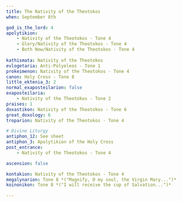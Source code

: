 ```yaml
---
title: The Nativity of the Theotokos
when: September 8th

god_is_the_lord: 4
apolytikion:
    - Nativity of the Theotokos - Tone 4
    - Glory/Nativity of the Theotokos - Tone 4
    - Both Now/Nativity of the Theotokos - Tone 4
    
kathismata: Nativity of the Theotokos
evlogetaria: Anti-Polyeleos - Tone 1
prokeimenon: Nativity of the Theotokos - Tone 4
canon: Holy Cross - Tone 8
little_ektenia_3: 2
normal_exaposteilarion: false
exaposteilaria:
    - Nativity of the Theotokos - Tone 2
praises: 1
doxastikon: Nativity of the Theotokos - Tone 6
great_doxology: 6
troparion: Nativity of the Theotokos - Tone 4

# Divine Liturgy
antiphon_12: See sheet
antiphon_3: Apolytikion of the Holy Cross
post_entrance:
    - Nativity of the Theotokos - Tone 4

ascension: false

kontakion: Nativity of the Theotokos - Tone 4
megalynarion: Tone 8 *("Magnify, O my soul, the Virgin Mary...")*
koinonikon: Tone 8 *("I will receive the cup of Salvation...")*

---
```


